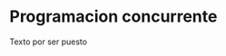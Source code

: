 # Programacion concurrente

<!--Formato de descripción de repositorios-->

<!----Descripción---->
Texto por ser puesto
<!----Separador de la descripción ---->

<!----Notas---->
<!----Separador de las notas---->

<!----Directorio con descripcion de los programas---->
<!----Separador del directorio con descripcion de los programas---->